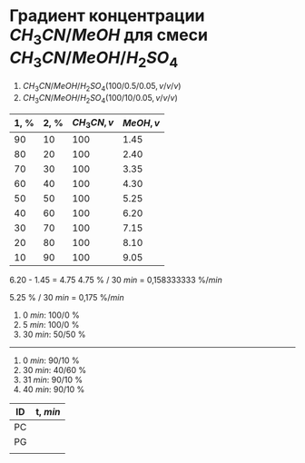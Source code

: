 # Градиент концентрации $CH_3CN/MeOH$ для смеси $CH_3CN/MeOH/H_2SO_4$

1. $CH_3CN/MeOH/H_2SO_4 (100/0.5/0.05, v/v/v)$
2. $CH_3CN/MeOH/H_2SO_4 (100/10/0.05, v/v/v)$

| 1, $\%$ | 2, $\%$ | $CH_3CN, v$ | $MeOH, v$ |
| ------- | ------- | ----------- | --------- |
| 90      | 10      | 100         | 1.45      |
| 80      | 20      | 100         | 2.40      |
| 70      | 30      | 100         | 3.35      |
| 60      | 40      | 100         | 4.30      |
| 50      | 50      | 100         | 5.25      |
| 40      | 60      | 100         | 6.20      |
| 30      | 70      | 100         | 7.15      |
| 20      | 80      | 100         | 8.10      |
| 10      | 90      | 100         | 9.05      |

6.20 - 1.45 = 4.75
4.75 $\%$ / 30 $min$ = 0,158333333 $\%/min$

5.25 $\%$ / 30 $min$ = 0,175 $\%/min$

1. 0 $min$: 100/0 $\%$
2. 5 $min$: 100/0 $\%$
3. 30 $min$: 50/50 $\%$

***

1. 0 $min$: 90/10 $\%$
2. 30 $min$: 40/60 $\%$
3. 31 $min$: 90/10 $\%$
4. 40 $min$: 90/10 $\%$

| ID  | t, $min$ |
| --- | -------- |
| PC  |          |
| PG  |          |
|     |          |
